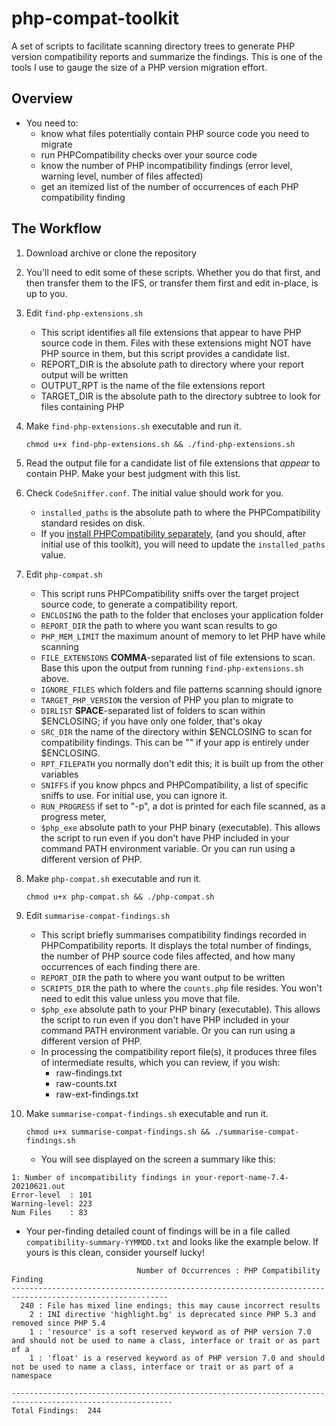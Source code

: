# php-compat-toolkit

A set of scripts to facilitate scanning directory trees to generate PHP version
compatibility reports and summarize the findings. This is one of the tools I use
to gauge the size of a PHP version migration effort.

## Overview
- You need to:
  - know what files potentially contain PHP source code you need to migrate
  - run PHPCompatibility checks over your source code
  - know the number of PHP incompatibility findings (error level, warning level, number of files affected)
  - get an itemized list of the number of occurrences of each PHP compatibility finding

## The Workflow
1. Download archive or clone the repository
1. You'll need to edit some of these scripts. Whether you do that first, and then
   transfer them to the IFS, or transfer them first and edit in-place, is up
   to you.
1. Edit `find-php-extensions.sh`
   - This script identifies all file extensions that appear to have PHP source code in them. Files with these extensions might NOT have PHP source in them, but this script provides a candidate list.
   - REPORT_DIR is the absolute path to directory where your report output will be written
   - OUTPUT_RPT is the name of the file extensions report
   - TARGET_DIR is the absolute path to the directory subtree to look for files containing PHP
1. Make `find-php-extensions.sh` executable and run it.

       chmod u+x find-php-extensions.sh && ./find-php-extensions.sh

1. Read the output file for a candidate list of file extensions that _appear_ to contain PHP.
   Make your best judgment with this list.
1. Check `CodeSniffer.conf`. The initial value should work for you.
   - `installed_paths` is the absolute path to where the PHPCompatibility standard resides on disk. 
   - If you [install PHPCompatibility separately](https://github.com/PHPCompatibility/PHPCompatibility#installation-via-a-git-check-out-to-an-arbitrary-directory-method-2),
     (and you should, after initial use of this toolkit), you will need to update
     the `installed_paths` value.
1. Edit `php-compat.sh`
   - This script runs PHPCompatibility sniffs over the target project source code, to generate a compatibility report.
   - `ENCLOSING` the path to the folder that encloses your application folder
   - `REPORT_DIR` the path to where you want scan results to go
   - `PHP_MEM_LIMIT` the maximum anount of memory to let PHP have while scanning
   - `FILE_EXTENSIONS` **COMMA**-separated list of file extensions to scan. Base this
     upon the output from running `find-php-extensions.sh` above.
   - `IGNORE_FILES` which folders and file patterns scanning should ignore
   - `TARGET_PHP_VERSION` the version of PHP you plan to migrate to
   - `DIRLIST` **SPACE**-separated list of folders to scan within $ENCLOSING; if you have only one folder, that's okay
   - `SRC_DIR` the name of the directory within $ENCLOSING to scan for compatibility
     findings. This can be "" if your app is entirely under $ENCLOSING.
   - `RPT_FILEPATH` you normally don't edit this; it is built up from the other variables
   - `SNIFFS` if you know phpcs and PHPCompatibility, a list of specific sniffs to use.
     For initial use, you can ignore it.
   - `RUN_PROGRESS` if set to "-p", a dot is printed for each file scanned, as a progress meter,
   - `$php_exe` absolute path to your PHP binary (executable). This allows the script
     to run even if you don't have PHP included in your command PATH environment variable.
     Or you can run using a different version of PHP.
1. Make `php-compat.sh` executable and run it.

       chmod u+x php-compat.sh && ./php-compat.sh

1. Edit `summarise-compat-findings.sh`
   - This script briefly summarises compatibility findings recorded in PHPCompatibility reports. It displays the total number of findings, the number of PHP source code files affected, and how many occurrences of each finding there are.
   - `REPORT_DIR` the path to where you want output to be written
   - `SCRIPTS_DIR` the path to where the `counts.php` file resides. You won't need
     to edit this value unless you move that file.
   - `$php_exe` absolute path to your PHP binary (executable). This allows the script
     to run even if you don't have PHP included in your command PATH environment variable.
     Or you can run using a different version of PHP.
   - In processing the compatibility report file(s), it produces three files of
     intermediate results, which you can review, if you wish:
     - raw-findings.txt
     - raw-counts.txt
     - raw-ext-findings.txt
1. Make `summarise-compat-findings.sh` executable and run it.

       chmod u+x summarise-compat-findings.sh && ./summarise-compat-findings.sh

   - You will see displayed on the screen a summary like this:
```
1: Number of incompatibility findings in your-report-name-7.4-20210621.out
Error-level  : 101
Warning-level: 223
Num Files    : 83
```     

   - Your per-finding detailed count of findings will be in a file called `compatibility-summary-YYMMDD.txt`
     and looks like the example below. If yours is this clean, consider yourself lucky!

```
                            Number of Occurrences : PHP Compatibility Finding
---------------------------------------------------------------------------------------------------------
  240 : File has mixed line endings; this may cause incorrect results
    2 : INI directive 'highlight.bg' is deprecated since PHP 5.3 and removed since PHP 5.4
    1 : 'resource' is a soft reserved keyword as of PHP version 7.0 and should not be used to name a class, interface or trait or as part of a
    1 : 'float' is a reserved keyword as of PHP version 7.0 and should not be used to name a class, interface or trait or as part of a namespace

----------------------------------------------------------------------------------------------------------
Total Findings:  244
```